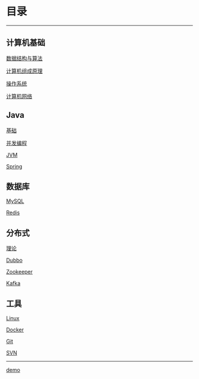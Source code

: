 # 目录





---

## 计算机基础

[数据结构与算法]()

[计算机组成原理]()

[操作系统]()

[计算机网络]()

## Java

[基础]()

[并发编程]()

[JVM]()

[Spring](docs/Spring.md)

## 数据库

[MySQL](docs/MySQL.md)

[Redis](docs/Redis.md)

## 分布式

[理论]()

[Dubbo]()

[Zookeeper]()

[Kafka]()


## 工具

[Linux]()

[Docker]()

[Git]()

[SVN]()

---

[demo](https://blog.csdn.net/Hazer_/article/details/120462563)
